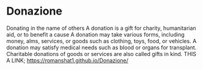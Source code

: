 # Donazione
Donating in the name of others
A donation is a gift for charity, humanitarian aid, or to benefit a cause A donation may take various forms, including money, alms, services, or goods such as clothing, toys, food, or vehicles. A donation may satisfy medical needs such as blood or organs for transplant. Charitable donations of goods or services are also called gifts in kind.
THIS A LINK; https://romanshat1.github.io/Donazione/
